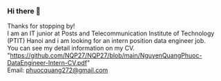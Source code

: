 ### Hi there 👋
Thanks for stopping by!\
I am an IT junior at Posts and Telecommunication Institute of Technology (PTIT) Hanoi and i am looking for an intern position data engineer job.\
You can see my detail information on my CV.\
"https://github.com/NQP27/NQP27/blob/main/NguyenQuangPhuoc-DataEngineer-Intern-CV.pdf" \
Email: phuocquang272@gmail.com
<!--
**NQP27/NQP27** is a ✨ _special_ ✨ repository because its `README.md` (this file) appears on your GitHub profile.

Here are some ideas to get you started:

- 🔭 I’m currently working on ...
- 🌱 I’m currently learning ...
- 👯 I’m looking to collaborate on ...
- 🤔 I’m looking for help with ...
- 💬 Ask me about ...
- 📫 How to reach me: ...
- 😄 Pronouns: ...
- ⚡ Fun fact: ...
-->
